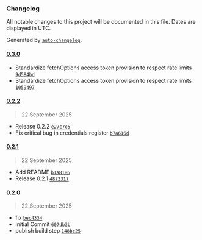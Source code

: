 ### Changelog

All notable changes to this project will be documented in this file. Dates are displayed in UTC.

Generated by [`auto-changelog`](https://github.com/CookPete/auto-changelog).

#### [0.3.0](https://github.com/max-autolytics/n8n-nodes-tekion/compare/0.2.2...0.3.0)

- Standardize fetchOptions access token provision to respect rate limits [`9d584bd`](https://github.com/max-autolytics/n8n-nodes-tekion/commit/9d584bdd874ca87bd37ffc613e591b211a924933)
- Standardize fetchOptions access token provision to respect rate limits [`1059497`](https://github.com/max-autolytics/n8n-nodes-tekion/commit/105949755a6b0dd0cc7f31e3a134abe63d4bdf77)

#### [0.2.2](https://github.com/max-autolytics/n8n-nodes-tekion/compare/0.2.1...0.2.2)

> 22 September 2025

- Release 0.2.2 [`e27c7c5`](https://github.com/max-autolytics/n8n-nodes-tekion/commit/e27c7c58b6339713db883656748a2569d20ff5da)
- Fix critical bug in credentials register [`b7a616d`](https://github.com/max-autolytics/n8n-nodes-tekion/commit/b7a616d73790f6c3042245121fb8866f4168176f)

#### [0.2.1](https://github.com/max-autolytics/n8n-nodes-tekion/compare/0.2.0...0.2.1)

> 22 September 2025

- Add README [`b1a8186`](https://github.com/max-autolytics/n8n-nodes-tekion/commit/b1a8186d06eaab00d9f053ba1d060d99f89acafe)
- Release 0.2.1 [`4872317`](https://github.com/max-autolytics/n8n-nodes-tekion/commit/48723172617947f7ce78c1ee525961dd39ce1aa5)

#### 0.2.0

> 22 September 2025

- fix [`bec4334`](https://github.com/max-autolytics/n8n-nodes-tekion/commit/bec4334984aaf3b7679f0b218364f585dcf8a42f)
- Initial Commit [`607db3b`](https://github.com/max-autolytics/n8n-nodes-tekion/commit/607db3b40207becc33c20271d04f99e77ef14d3d)
- publish build step [`148bc25`](https://github.com/max-autolytics/n8n-nodes-tekion/commit/148bc2501575bd30c6a71f5d1f08aaddb16139ca)
